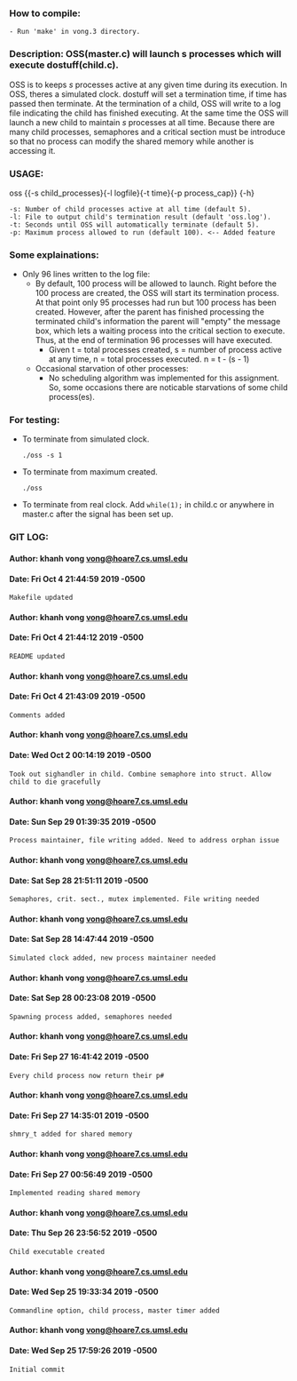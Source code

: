 ### How to compile:
	- Run 'make' in vong.3 directory.

### Description: OSS(master.c) will launch s processes which will execute dostuff(child.c).
OSS is to keeps *s* processes active at any given time during its execution. In OSS, theres a simulated clock. dostuff will set a termination time, if time has passed then terminate.  At the termination of a child, OSS will write to a log file indicating the child has finished executing. At the same time the OSS will launch a new child to maintain *s* processes at all time. Because there are many child processes, semaphores and a critical section must be introduce so that no process can modify the shared memory while another is accessing it.

### USAGE: 
oss {{-s child\_processes}{-l logfile}{-t time}{-p process\_cap}} {-h}

    -s: Number of child processes active at all time (default 5).
	-l: File to output child's termination result (default 'oss.log').
	-t: Seconds until OSS will automatically terminate (default 5).
	-p: Maximum process allowed to run (default 100). <-- Added feature

### Some explainations:
- Only 96 lines written to the log file:
    - By default, 100 process will be allowed to launch. Right before the 100 process are created, the OSS will start its termination process. At that point only 95 processes had run but 100 process has been created. However, after the parent has finished processing the terminated child's information the parent will "empty" the message box, which lets a waiting process into the critical section to execute. Thus, at the end of termination 96 processes will have executed.
        - Given t = total processes created, s = number of process active at any time, n = total processes executed.
					n = t - (s - 1)
	- Occasional starvation of other processes:
		- No scheduling algorithm was implemented for this assignment. So, some occasions there are noticable starvations of some child process(es).

### For testing:
- To terminate from simulated clock.

    `./oss -s 1`
- To terminate from maximum created.

    `./oss`
- To terminate from real clock.
    Add `while(1);` in child.c or anywhere in master.c after the signal has been set up.


### GIT LOG:

#### Author: khanh vong <vong@hoare7.cs.umsl.edu>
#### Date:   Fri Oct 4 21:44:59 2019 -0500

    Makefile updated

#### Author: khanh vong <vong@hoare7.cs.umsl.edu>
#### Date:   Fri Oct 4 21:44:12 2019 -0500

    README updated

#### Author: khanh vong <vong@hoare7.cs.umsl.edu>
#### Date:   Fri Oct 4 21:43:09 2019 -0500

    Comments added

#### Author: khanh vong <vong@hoare7.cs.umsl.edu>
#### Date:   Wed Oct 2 00:14:19 2019 -0500

    Took out sighandler in child. Combine semaphore into struct. Allow child to die gracefully

#### Author: khanh vong <vong@hoare7.cs.umsl.edu>
#### Date:   Sun Sep 29 01:39:35 2019 -0500

    Process maintainer, file writing added. Need to address orphan issue

#### Author: khanh vong <vong@hoare7.cs.umsl.edu>
#### Date:   Sat Sep 28 21:51:11 2019 -0500

    Semaphores, crit. sect., mutex implemented. File writing needed

#### Author: khanh vong <vong@hoare7.cs.umsl.edu>
#### Date:   Sat Sep 28 14:47:44 2019 -0500

    Simulated clock added, new process maintainer needed

#### Author: khanh vong <vong@hoare7.cs.umsl.edu>
#### Date:   Sat Sep 28 00:23:08 2019 -0500

    Spawning process added, semaphores needed

#### Author: khanh vong <vong@hoare7.cs.umsl.edu>
#### Date:   Fri Sep 27 16:41:42 2019 -0500

    Every child process now return their p#

#### Author: khanh vong <vong@hoare7.cs.umsl.edu>
#### Date:   Fri Sep 27 14:35:01 2019 -0500

    shmry_t added for shared memory

#### Author: khanh vong <vong@hoare7.cs.umsl.edu>
#### Date:   Fri Sep 27 00:56:49 2019 -0500

    Implemented reading shared memory

#### Author: khanh vong <vong@hoare7.cs.umsl.edu>
#### Date:   Thu Sep 26 23:56:52 2019 -0500

    Child executable created

#### Author: khanh vong <vong@hoare7.cs.umsl.edu>
#### Date:   Wed Sep 25 19:33:34 2019 -0500

    Commandline option, child process, master timer added

#### Author: khanh vong <vong@hoare7.cs.umsl.edu>
#### Date:   Wed Sep 25 17:59:26 2019 -0500

    Initial commit
